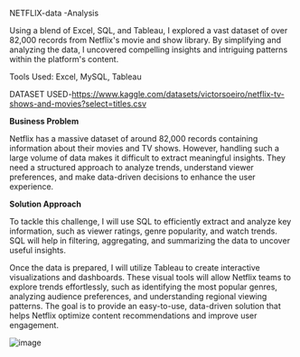 NETFLIX-data -Analysis

Using a blend of Excel, SQL, and Tableau, I explored a vast dataset of over 82,000 records from Netflix's movie and show library. By simplifying and analyzing the data, I uncovered compelling insights and intriguing patterns within the platform's content.


Tools Used: Excel, MySQL, Tableau

DATASET USED-https://www.kaggle.com/datasets/victorsoeiro/netflix-tv-shows-and-movies?select=titles.csv

**Business Problem**

Netflix has a massive dataset of around 82,000 records containing information about their movies and TV shows. However, handling such a large volume of data makes it difficult to extract meaningful insights. They need a structured approach to analyze trends, understand viewer preferences, and make data-driven decisions to enhance the user experience.  

**Solution Approach**  

To tackle this challenge, I will use SQL to efficiently extract and analyze key information, such as viewer ratings, genre popularity, and watch trends. SQL will help in filtering, aggregating, and summarizing the data to uncover useful insights.  

Once the data is prepared, I will utilize Tableau to create interactive visualizations and dashboards. These visual tools will allow Netflix teams to explore trends effortlessly, such as identifying the most popular genres, analyzing audience preferences, and understanding regional viewing patterns. The goal is to provide an easy-to-use, data-driven solution that helps Netflix optimize content recommendations and improve user engagement.

![image](https://github.com/user-attachments/assets/7576cf9f-49ea-4612-aad4-5831301922fe)
